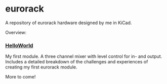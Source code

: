 # eurorack

A repository of eurorack hardware designed by me in KiCad.

Overview:

### [HelloWorld](https://github.com/FlipTheEgg/eurorack/tree/master/HelloWorld)
My first module.
A three channel mixer with level control for in- and output.
Includes a detailed breakdown of the challenges and experiences of creating my first eurorack module. 


More to come!
